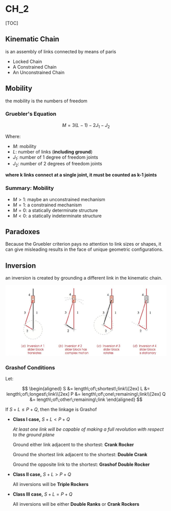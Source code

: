 # CH_2

[TOC]
## Kinematic Chain

is an assembly of links connected by means of paris

- Locked Chain
- A Constrained Chain
- An Unconstrained Chain

## Mobility

the mobility is the numbers of freedom

### Gruebler's Equation

$$
    M=3(L-1)-2J_1-J_2
$$

Where:

- $M$: mobility
- $L$: number of links (**including ground**)
- $J_1$: number of 1 degree of freedom joints
- $J_2$: number of 2 degrees of freedom joints

**where k links connect at a single joint, it must be counted as k-1 joints**

### Summary: Mobility

- $M > 1$: maybe an unconstrained mechanism
- $M = 1$: a constrained mechanism
- $M = 0$: a statically determinate structure
- $M < 0$: a statically indeterminate structure

## Paradoxes

Because the Gruebler criterion pays no attention to link sizes or shapes, it can give misleading results in the face of unique geometric configurations.

## Inversion

an inversion is created by grounding a different link in the kinematic chain.

<div align = center><img src = "./assets/CH_2_Figure_1.png"></div>

### Grashof Conditions

Let:

$$
\begin{aligned}
    S &= length\;of\;shortest\;link\\[2ex]
    L &= length\;of\;longest\;link\\[2ex]
    P &= length\;of\;one\;remaining\;link\\[2ex]
    Q &= length\;of\;other\;remaining\;link
\end{aligned}
$$

If $S+L\leq P+Q$, then the linkage is Grashof 

- **Class I case,** $S+L<P+Q$

    *At least one link will be capable of making a full revolution with respect to the ground plane*

    Ground either link adjacent to the shortest: **Crank Rocker**

    Ground the shortest link adjacent to the shortest: **Double Crank**

    Ground the opposite link to the shortest: **Grashof Double Rocker**

- **Class II case,** $S+L>P+Q$

    All inversions will be **Triple Rockers**

- **Class III case,** $S+L=P+Q$

    All inversions will be either **Double Ranks** or **Crank Rockers**
